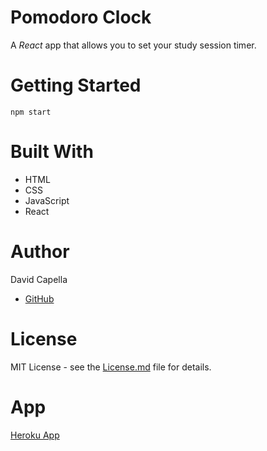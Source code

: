 # Pomodoro Clock
A *React* app that allows you to set your study session timer.

# Getting Started
`npm start`

# Built With
* HTML
* CSS
* JavaScript
* React

# Author
David Capella
- [GitHub](https://github.com/DCapella)

# License
MIT License - see the [License.md](./LICENSE.md) file for details.

# App
[Heroku App](http://dcapella-pomodoro-clock.herokuapp.com)
